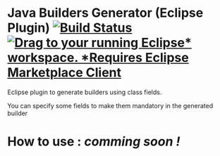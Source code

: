 # Java Builders Generator (Eclipse Plugin)  [![Build Status](https://travis-ci.org/khabali/java-builders-generator.svg?branch=master)](https://travis-ci.org/khabali/java-builders-generator) [![Drag to your running Eclipse* workspace. *Requires Eclipse Marketplace Client](https://marketplace.eclipse.org/sites/all/themes/solstice/public/images/marketplace/btn-install.png)](http://marketplace.eclipse.org/marketplace-client-intro?mpc_install=3494661 "Drag to your running Eclipse* workspace. *Requires Eclipse Marketplace Client")

Eclipse plugin to generate builders using class fields.

You can specify some fields to make them mandatory in the generated builder

# How to use : *comming soon !*
